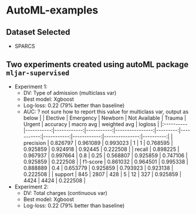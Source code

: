 # AutoML-examples

## Dataset Selected
- SPARCS

## Two experiments created using autoML package `mljar-supervised`
- Experiment 1:
  - DV: Type of admission (multiclass var)
  - Best model: Xgboost
  - Log-loss:  0.22 (79% better than baseline)
  - AUC: ? not sure how to report this value for multiclass var, output as below
|       |   Elective |   Emergency |    Newborn |   Not Available |   Trauma |     Urgent |   accuracy |   macro avg |   weighted avg |   logloss |
|:----------|-----------:|------------:|-----------:|----------------:|---------:|-----------:|-----------:|------------:|---------------:|----------:|
| precision |   0.826797 |    0.961089 |   0.993023 |        1        |     1    |   0.768595 |   0.925859 |    0.924918 |       0.92445  |  0.222508 |
| recall    |   0.898225 |    0.967937 |   0.997664 |        0.8      |     0.25 |   0.568807 |   0.925859 |    0.747106 |       0.925859 |  0.222508 |
| f1-score  |   0.861032 |    0.964501 |   0.995338 |        0.888889 |     0.4  |   0.653779 |   0.925859 |    0.793923 |       0.923138 |  0.222508 |
| support   | 845        | 2807        | 428        |        5        |    12    | 327        |   0.925859 | 4424        |    4424        |  0.222508 |
- Experiment 2: 
  - DV: Total charges (continuous var)
  - Best model: Xgboost
  - Log-loss: 0.22 (79% better than baseline)
